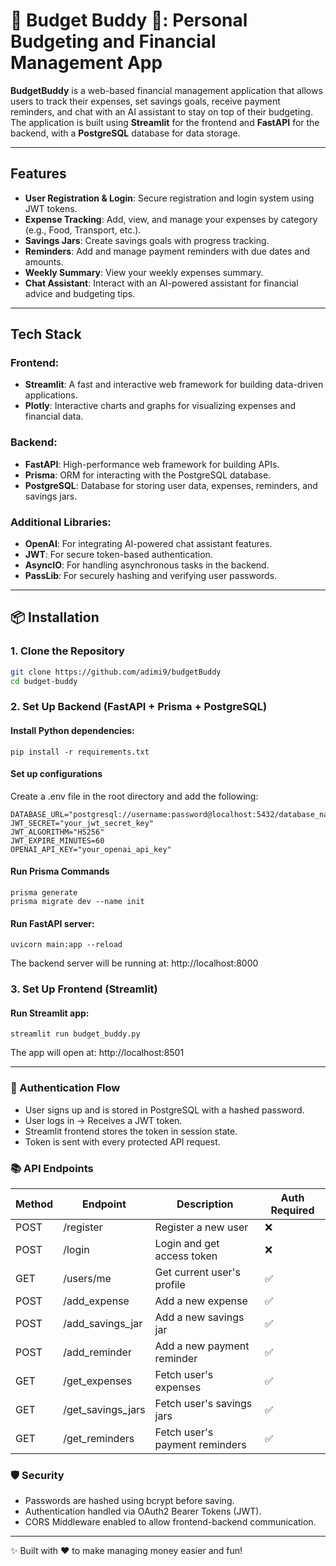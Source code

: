 # 🎀 Budget Buddy 🎀: Personal Budgeting and Financial Management App

**BudgetBuddy** is a web-based financial management application that allows users to track their expenses, set savings goals, receive payment reminders, and chat with an AI assistant to stay on top of their budgeting. The application is built using **Streamlit** for the frontend and **FastAPI** for the backend, with a **PostgreSQL** database for data storage.

---

## Features

- **User Registration & Login**: Secure registration and login system using JWT tokens.
- **Expense Tracking**: Add, view, and manage your expenses by category (e.g., Food, Transport, etc.).
- **Savings Jars**: Create savings goals with progress tracking.
- **Reminders**: Add and manage payment reminders with due dates and amounts.
- **Weekly Summary**: View your weekly expenses summary.
- **Chat Assistant**: Interact with an AI-powered assistant for financial advice and budgeting tips.

---

## Tech Stack

### Frontend:
- **Streamlit**: A fast and interactive web framework for building data-driven applications.
- **Plotly**: Interactive charts and graphs for visualizing expenses and financial data.

### Backend:
- **FastAPI**: High-performance web framework for building APIs.
- **Prisma**: ORM for interacting with the PostgreSQL database.
- **PostgreSQL**: Database for storing user data, expenses, reminders, and savings jars.

### Additional Libraries:
- **OpenAI**: For integrating AI-powered chat assistant features.
- **JWT**: For secure token-based authentication.
- **AsyncIO**: For handling asynchronous tasks in the backend.
- **PassLib**: For securely hashing and verifying user passwords.

---

## 📦 Installation

### 1. Clone the Repository
```bash
git clone https://github.com/adimi9/budgetBuddy
cd budget-buddy
```

### 2. Set Up Backend (FastAPI + Prisma + PostgreSQL)

#### Install Python dependencies:
```
pip install -r requirements.txt
```

#### Set up configurations 
Create a .env file in the root directory and add the following:

```
DATABASE_URL="postgresql://username:password@localhost:5432/database_name"
JWT_SECRET="your_jwt_secret_key"
JWT_ALGORITHM="HS256"
JWT_EXPIRE_MINUTES=60
OPENAI_API_KEY="your_openai_api_key"
```

#### Run Prisma Commands
```
prisma generate
prisma migrate dev --name init
```

#### Run FastAPI server:
```
uvicorn main:app --reload
```

The backend server will be running at:
http://localhost:8000

### 3. Set Up Frontend (Streamlit)

#### Run Streamlit app:
```
streamlit run budget_buddy.py
```

The app will open at:
http://localhost:8501

---

### 🔑 Authentication Flow

- User signs up and is stored in PostgreSQL with a hashed password.
- User logs in → Receives a JWT token.
- Streamlit frontend stores the token in session state.
- Token is sent with every protected API request.

### 📚 API Endpoints

| Method | Endpoint        | Description                            | Auth Required |
|--------|-----------------|----------------------------------------|---------------|
| POST   | /register       | Register a new user                   | ❌            |
| POST   | /login          | Login and get access token            | ❌            |
| GET    | /users/me       | Get current user's profile            | ✅            |
| POST   | /add_expense    | Add a new expense                      | ✅            |
| POST   | /add_savings_jar| Add a new savings jar                 | ✅            |
| POST   | /add_reminder   | Add a new payment reminder            | ✅            |
| GET    | /get_expenses   | Fetch user's expenses                 | ✅            |
| GET    | /get_savings_jars| Fetch user's savings jars            | ✅            |
| GET    | /get_reminders  | Fetch user's payment reminders        | ✅            |


### 🛡 Security

- Passwords are hashed using bcrypt before saving.
- Authentication handled via OAuth2 Bearer Tokens (JWT).
- CORS Middleware enabled to allow frontend-backend communication.

---

✨ Built with ❤️ to make managing money easier and fun!

